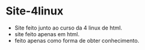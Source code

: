 # Site-4linux
- Site feito junto ao curso da 4 linux de html.
- site feito apenas em html.
- feito apenas como forma de obter conhecimento.

